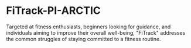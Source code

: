 # FiTrack-PI-ARCTIC
Targeted at fitness enthusiasts, beginners looking for guidance, and individuals aiming to improve their overall well-being, "FiTrack" addresses the common struggles of staying committed to a fitness routine.
